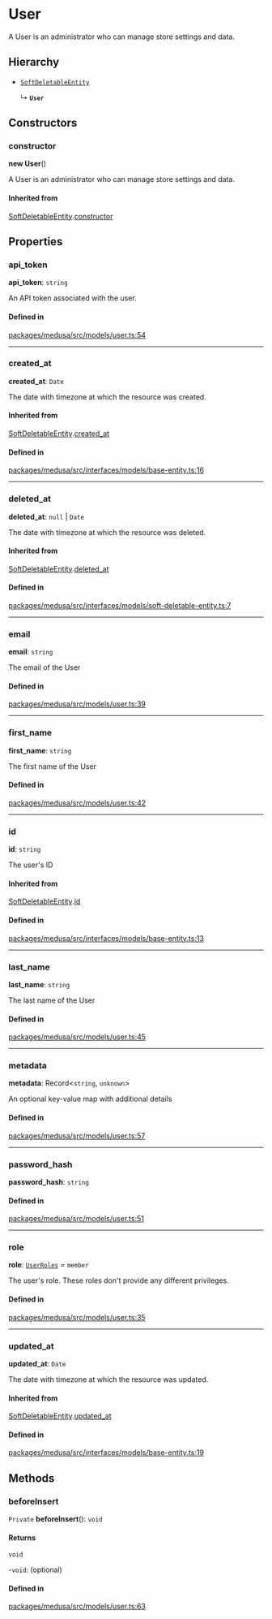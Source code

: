 # User

A User is an administrator who can manage store settings and data.

## Hierarchy

- [`SoftDeletableEntity`](SoftDeletableEntity.md)

  ↳ **`User`**

## Constructors

### constructor

**new User**()

A User is an administrator who can manage store settings and data.

#### Inherited from

[SoftDeletableEntity](SoftDeletableEntity.md).[constructor](SoftDeletableEntity.md#constructor)

## Properties

### api\_token

 **api\_token**: `string`

An API token associated with the user.

#### Defined in

[packages/medusa/src/models/user.ts:54](https://github.com/medusajs/medusa/blob/3d9f5ae63/packages/medusa/src/models/user.ts#L54)

___

### created\_at

 **created\_at**: `Date`

The date with timezone at which the resource was created.

#### Inherited from

[SoftDeletableEntity](SoftDeletableEntity.md).[created_at](SoftDeletableEntity.md#created_at)

#### Defined in

[packages/medusa/src/interfaces/models/base-entity.ts:16](https://github.com/medusajs/medusa/blob/3d9f5ae63/packages/medusa/src/interfaces/models/base-entity.ts#L16)

___

### deleted\_at

 **deleted\_at**: ``null`` \| `Date`

The date with timezone at which the resource was deleted.

#### Inherited from

[SoftDeletableEntity](SoftDeletableEntity.md).[deleted_at](SoftDeletableEntity.md#deleted_at)

#### Defined in

[packages/medusa/src/interfaces/models/soft-deletable-entity.ts:7](https://github.com/medusajs/medusa/blob/3d9f5ae63/packages/medusa/src/interfaces/models/soft-deletable-entity.ts#L7)

___

### email

 **email**: `string`

The email of the User

#### Defined in

[packages/medusa/src/models/user.ts:39](https://github.com/medusajs/medusa/blob/3d9f5ae63/packages/medusa/src/models/user.ts#L39)

___

### first\_name

 **first\_name**: `string`

The first name of the User

#### Defined in

[packages/medusa/src/models/user.ts:42](https://github.com/medusajs/medusa/blob/3d9f5ae63/packages/medusa/src/models/user.ts#L42)

___

### id

 **id**: `string`

The user's ID

#### Inherited from

[SoftDeletableEntity](SoftDeletableEntity.md).[id](SoftDeletableEntity.md#id)

#### Defined in

[packages/medusa/src/interfaces/models/base-entity.ts:13](https://github.com/medusajs/medusa/blob/3d9f5ae63/packages/medusa/src/interfaces/models/base-entity.ts#L13)

___

### last\_name

 **last\_name**: `string`

The last name of the User

#### Defined in

[packages/medusa/src/models/user.ts:45](https://github.com/medusajs/medusa/blob/3d9f5ae63/packages/medusa/src/models/user.ts#L45)

___

### metadata

 **metadata**: Record<`string`, `unknown`\>

An optional key-value map with additional details

#### Defined in

[packages/medusa/src/models/user.ts:57](https://github.com/medusajs/medusa/blob/3d9f5ae63/packages/medusa/src/models/user.ts#L57)

___

### password\_hash

 **password\_hash**: `string`

#### Defined in

[packages/medusa/src/models/user.ts:51](https://github.com/medusajs/medusa/blob/3d9f5ae63/packages/medusa/src/models/user.ts#L51)

___

### role

 **role**: [`UserRoles`](../enums/UserRoles.md) = `member`

The user's role. These roles don't provide any different privileges.

#### Defined in

[packages/medusa/src/models/user.ts:35](https://github.com/medusajs/medusa/blob/3d9f5ae63/packages/medusa/src/models/user.ts#L35)

___

### updated\_at

 **updated\_at**: `Date`

The date with timezone at which the resource was updated.

#### Inherited from

[SoftDeletableEntity](SoftDeletableEntity.md).[updated_at](SoftDeletableEntity.md#updated_at)

#### Defined in

[packages/medusa/src/interfaces/models/base-entity.ts:19](https://github.com/medusajs/medusa/blob/3d9f5ae63/packages/medusa/src/interfaces/models/base-entity.ts#L19)

## Methods

### beforeInsert

`Private` **beforeInsert**(): `void`

#### Returns

`void`

-`void`: (optional) 

#### Defined in

[packages/medusa/src/models/user.ts:63](https://github.com/medusajs/medusa/blob/3d9f5ae63/packages/medusa/src/models/user.ts#L63)
